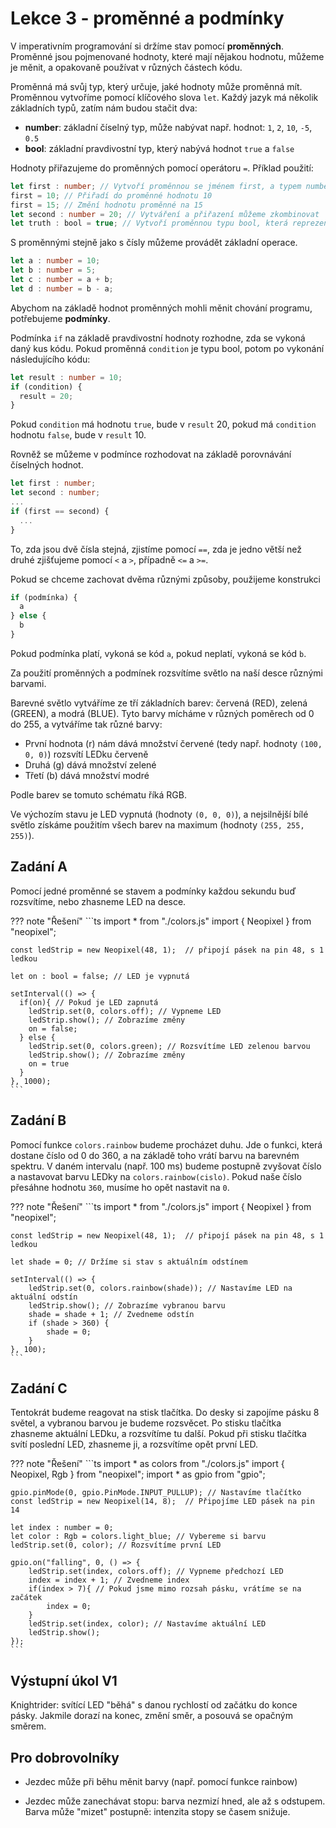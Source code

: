 # Lekce 3 - proměnné a podmínky

V imperativním programování si držíme stav pomocí **proměnných**. Proměnné jsou pojmenované hodnoty,
které mají nějakou hodnotu, můžeme je měnit, a opakovaně používat v různých částech kódu.

Proměnná má svůj typ, který určuje, jaké hodnoty může proměnná mít. Proměnnou vytvoříme pomocí
klíčového slova `let`.
Každý jazyk má několik základních typů, zatím nám budou stačit dva:

- **number**: základní číselný typ, může nabývat např. hodnot: `1`, `2`, `10`, `-5`, `0.5`
- **bool**: základní pravdivostní typ, který nabývá hodnot `true` a `false`

Hodnoty přiřazujeme do proměnných pomocí operátoru `=`. Příklad použití:

```ts
let first : number; // Vytvoří proměnnou se jménem first, a typem number
first = 10; // Přiřadí do proměnné hodnotu 10
first = 15; // Změní hodnotu proměnné na 15
let second : number = 20; // Vytváření a přiřazení můžeme zkombinovat
let truth : bool = true; // Vytvoří proměnnou typu bool, která reprezentuje pravdu
```

S proměnnými stejně jako s čísly můžeme provádět základní operace.

```ts
let a : number = 10;
let b : number = 5;
let c : number = a + b;
let d : number = b - a;
```

Abychom na základě hodnot proměnných mohli měnit chování programu, potřebujeme **podmínky**.

Podmínka `if` na základě pravdivostní hodnoty rozhodne, zda se vykoná daný kus kódu. Pokud proměnná
`condition` je typu bool, potom po vykonání následujícího kódu:
```ts
let result : number = 10;
if (condition) {
  result = 20;
}
```

Pokud `condition` má hodnotu `true`, bude v `result` 20, pokud má `condition` hodnotu `false`, bude v `result` 10.

Rovněž se můžeme v podmínce rozhodovat na základě porovnávání číselných hodnot.

```ts
let first : number;
let second : number;
...
if (first == second) {
  ...
}
```

To, zda jsou dvě čísla stejná, zjistíme pomocí `==`, zda je jedno větší než druhé zjišťujeme pomocí `<` a `>`, případně `<=` a `>=`.

Pokud se chceme zachovat dvěma různými způsoby, použijeme konstrukci

```ts
if (podmínka) {
  a 
} else { 
  b 
}
```

Pokud podmínka platí, vykoná se kód `a`, pokud neplatí, vykoná se kód `b`.

Za použití proměnných a podmínek rozsvítíme světlo na naší desce různými barvami.

Barevné světlo vytváříme ze tří základních barev: červená (RED), zelená (GREEN), a modrá (BLUE).
Tyto barvy mícháme v různých poměrech od 0 do 255, a vytváříme tak různé barvy:

- První hodnota (r) nám dává množství červené (tedy např. hodnoty `(100, 0, 0)`) rozsvítí LEDku červeně
- Druhá (g) dává množství zelené
- Třetí (b) dává množství modré

Podle barev se tomuto schématu říká RGB.

Ve výchozím stavu je LED vypnutá (hodnoty `(0, 0, 0)`), a nejsilnější bílé světlo získáme použitím všech
barev na maximum (hodnoty `(255, 255, 255)`).

## Zadání A

Pomocí jedné proměnné se stavem a podmínky každou sekundu buď rozsvítíme, nebo zhasneme LED na desce.

??? note "Řešení"
    ```ts
    import * from "./colors.js"
    import { Neopixel } from "neopixel";

    const ledStrip = new Neopixel(48, 1);  // připojí pásek na pin 48, s 1 ledkou

    let on : bool = false; // LED je vypnutá

    setInterval(() => {
      if(on){ // Pokud je LED zapnutá
        ledStrip.set(0, colors.off); // Vypneme LED
        ledStrip.show(); // Zobrazíme změny
        on = false;
      } else {
        ledStrip.set(0, colors.green); // Rozsvítíme LED zelenou barvou
        ledStrip.show(); // Zobrazíme změny
        on = true
      }
    }, 1000);
    ```

## Zadání B

Pomocí funkce `colors.rainbow` budeme procházet duhu. Jde o funkci, která dostane číslo od 0 do 360, a na základě toho vrátí barvu na barevném spektru.
V daném intervalu (např. 100 ms) budeme postupně zvyšovat číslo a nastavovat barvu LEDky na `colors.rainbow(cislo)`.
Pokud naše číslo přesáhne hodnotu `360`, musíme ho opět nastavit na `0`.

??? note "Řešení"
    ```ts
    import * from "./colors.js"
    import { Neopixel } from "neopixel";

    const ledStrip = new Neopixel(48, 1);  // připojí pásek na pin 48, s 1 ledkou

    let shade = 0; // Držíme si stav s aktuálním odstínem

    setInterval(() => {
        ledStrip.set(0, colors.rainbow(shade)); // Nastavíme LED na aktuální odstín
        ledStrip.show(); // Zobrazíme vybranou barvu
        shade = shade + 1; // Zvedneme odstín
        if (shade > 360) {
            shade = 0;
        }
    }, 100);
    ```

## Zadání C

Tentokrát budeme reagovat na stisk tlačítka.
Do desky si zapojíme pásku 8 světel, a vybranou barvou je budeme rozsvěcet.
Po stisku tlačítka zhasneme aktuální LEDku, a rozsvítíme tu další.
Pokud při stisku tlačítka svítí poslední LED, zhasneme ji, a rozsvítíme opět první LED.

??? note "Řešení"
    ```ts
    import * as colors from "./colors.js"
    import { Neopixel, Rgb } from "neopixel";
    import * as gpio from "gpio";

    gpio.pinMode(0, gpio.PinMode.INPUT_PULLUP); // Nastavíme tlačítko
    const ledStrip = new Neopixel(14, 8);  // Připojíme LED pásek na pin 14

    let index : number = 0;
    let color : Rgb = colors.light_blue; // Vybereme si barvu
    ledStrip.set(0, color); // Rozsvítíme první LED

    gpio.on("falling", 0, () => {
        ledStrip.set(index, colors.off); // Vypneme předchozí LED
        index = index + 1; // Zvedneme index
        if(index > 7){ // Pokud jsme mimo rozsah pásku, vrátíme se na začátek
            index = 0;
        }
        ledStrip.set(index, color); // Nastavíme aktuální LED
        ledStrip.show();
    });
    ```

## Výstupní úkol V1

Knightrider: svítící LED "běhá" s danou rychlostí od začátku do konce pásky.
Jakmile dorazí na konec, změní směr, a posouvá se opačným směrem.

## Pro dobrovolníky

- Jezdec může při běhu měnit barvy (např. pomocí funkce rainbow)

- Jezdec může zanechávat stopu: barva nezmizí hned, ale až s odstupem. Barva může "mizet" postupně: intenzita stopy se časem snižuje.
